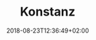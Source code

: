 ---
title: "Konstanz"
date: 2018-08-23T12:36:49+02:00
draft: true
menu: 
    correlaidx:
        weight: 3
---